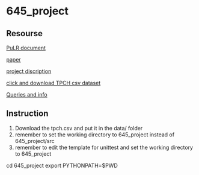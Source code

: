 # 645_project

## Resourse

[PuLR document](https://pypi.org/project/PuLP/)

[paper](http://avid.cs.umass.edu/courses/645/s2021/project/scalable-paql.pdf)

[project discription](http://avid.cs.umass.edu/courses/645/s2021/project/project-paql.pdf)

[click and download TPCH csv dataset](http://avid.cs.umass.edu/courses/645/s2021/project/paql_data/tpch.csv)

[Queries and info](http://avid.cs.umass.edu/courses/645/s2021/project/paql_data/README.txt)

## Instruction
1. Download the tpch.csv and put it in the data/ folder
2. remember to set the working directory to 645_project instead of 645_project/src
3. remember to edit the template for unittest and set the working directory to 645_project

cd 645_project
export PYTHONPATH=$PWD